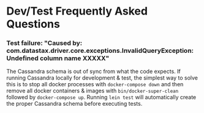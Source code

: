 # Dev/Test Frequently Asked Questions

### Test failure: "Caused by: com.datastax.driver.core.exceptions.InvalidQueryException: Undefined column name XXXXX"
The Cassandra schema is out of sync from what the code expects.  If running
Cassandra locally for development & test, the simplest way to solve this
is to stop all docker processes with `docker-compose down` and then remove
all docker containers & images with `bin/docker-super-clean` followed by `docker-compose up`.  Running
`lein test` will automatically create the proper Cassandra schema before
executing tests.
